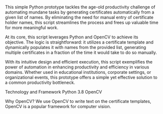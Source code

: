 This simple Python prototype tackles the age-old productivity challenge of automating mundane tasks by generating certificates automatically from a given list of names. By eliminating the need for manual entry of certificate holder names, this script streamlines the process and frees up valuable time for more meaningful work.

At its core, this script leverages Python and OpenCV to achieve its objective. The logic is straightforward: it utilizes a certificate template and dynamically populates it with names from the provided list, generating multiple certificates in a fraction of the time it would take to do so manually.

With its intuitive design and efficient execution, this script exemplifies the power of automation in enhancing productivity and efficiency in various domains. Whether used in educational institutions, corporate settings, or organizational events, this prototype offers a simple yet effective solution to a common productivity bottleneck.

Technology and Framework
Python 3.8
OpenCV

Why OpenCV?
We use OpenCV to write text on the certificate templates, OpenCV is a popular framework for computer vision.
